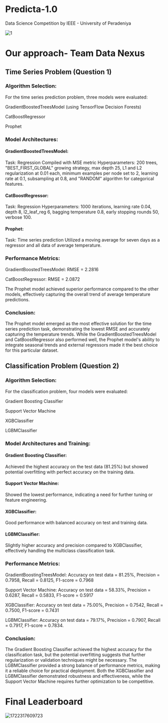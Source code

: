 # Predicta-1.0
Data Science Competition by IEEE - University of Peradeniya

![1](https://github.com/user-attachments/assets/128d2ad0-9f3b-442c-8d9b-58f552819c6f)

# Our approach- Team Data Nexus


## Time Series Problem (Question 1)

### Algorithm Selection:
For the time series prediction problem, three models were evaluated:

GradientBoostedTreesModel (using TensorFlow Decision Forests)

CatBoostRegressor

Prophet

### Model Architectures:

#### GradientBoostedTreesModel:

Task: Regression
Compiled with MSE metric
Hyperparameters: 200 trees, "BEST_FIRST_GLOBAL" growing strategy, max depth 25, L1 and L2 regularization at 0.01 each, minimum examples per node set to 2, learning rate at 0.1, subsampling at 0.8, and "RANDOM" algorithm for categorical features.

#### CatBoostRegressor:

Task: Regression
Hyperparameters: 1000 iterations, learning rate 0.04, depth 8, l2_leaf_reg 6, bagging temperature 0.8, early stopping rounds 50, verbose 100.

#### Prophet:

Task: Time series prediction
Utilized a moving average for seven days as a regressor and all data of average temperature.

### Performance Metrics:

GradientBoostedTreesModel: RMSE = 2.2816

CatBoostRegressor: RMSE = 2.0872

The Prophet model achieved superior performance compared to the other models, effectively capturing the overall trend of average temperature predictions​.

### Conclusion:

The Prophet model emerged as the most effective solution for the time series prediction task, demonstrating the lowest RMSE and accurately capturing the temperature trends. While the GradientBoostedTreesModel and CatBoostRegressor also performed well, the Prophet model's ability to integrate seasonal trends and external regressors made it the best choice for this particular dataset.




## Classification Problem (Question 2)

### Algorithm Selection:
For the classification problem, four models were evaluated:

Gradient Boosting Classifier

Support Vector Machine

XGBClassifier

LGBMClassifier

### Model Architectures and Training:

#### Gradient Boosting Classifier:
Achieved the highest accuracy on the test data (81.25%) but showed potential overfitting with perfect accuracy on the training data.

#### Support Vector Machine:
Showed the lowest performance, indicating a need for further tuning or feature engineering.

#### XGBClassifier:
Good performance with balanced accuracy on test and training data.

#### LGBMClassifier:
Slightly higher accuracy and precision compared to XGBClassifier, effectively handling the multiclass classification task.
### Performance Metrics:

GradientBoostingTreesModel: Accuracy on test data = 81.25%, Precision = 0.7958, Recall = 0.8125, F1-score = 0.7968

Support Vector Machine: Accuracy on test data = 58.33%, Precision = 0.6287, Recall = 0.5833, F1-score = 0.5917

XGBClassifier: Accuracy on test data = 75.00%, Precision = 0.7542, Recall = 0.7500, F1-score = 0.7431

LGBMClassifier: Accuracy on test data = 79.17%, Precision = 0.7907, Recall = 0.7917, F1-score = 0.7834​.

### Conclusion:
The Gradient Boosting Classifier achieved the highest accuracy for the classification task, but the potential overfitting suggests that further regularization or validation techniques might be necessary. The LGBMClassifier provided a strong balance of performance metrics, making it a reliable choice for practical deployment. Both the XGBClassifier and LGBMClassifier demonstrated robustness and effectiveness, while the Support Vector Machine requires further optimization to be competitive.

# Final Leaderboard

![1722317609723](https://github.com/user-attachments/assets/773a9afb-e990-4432-bbbb-3eada6f16470)

